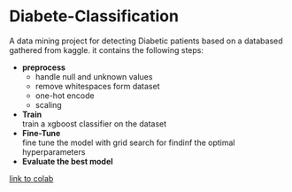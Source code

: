 # Diabete-Classification
A data mining project for detecting Diabetic patients based on a databased gathered from kaggle.
it contains the following steps:
- **preprocess**  
  + handle null and unknown values
  + remove whitespaces form dataset
  + one-hot encode
  + scaling
- **Train**  
  train a xgboost classifier on the dataset
- **Fine-Tune**  
  fine tune the model with grid search for findinf the optimal hyperparameters
- **Evaluate the best model**


[link to colab](https://colab.research.google.com/drive/1QfhL9riFx5mHnmlGInAvC3EIkxttcdxr?usp=sharing)
